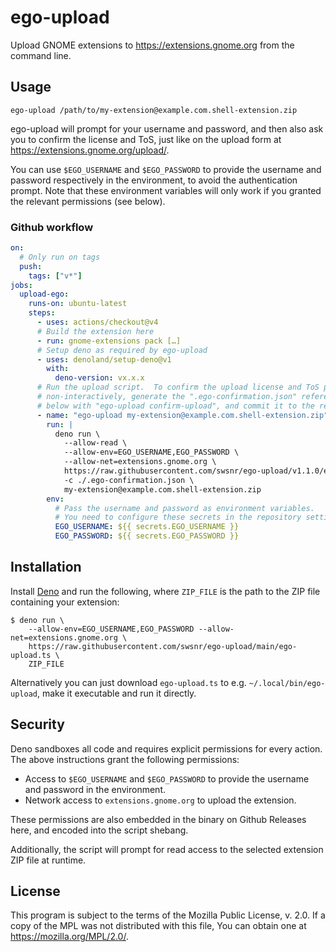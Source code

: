 # ego-upload

Upload GNOME extensions to <https://extensions.gnome.org> from the command line.

## Usage

```
ego-upload /path/to/my-extension@example.com.shell-extension.zip
```

ego-upload will prompt for your username and password, and then also ask you to
confirm the license and ToS, just like on the upload form at
<https://extensions.gnome.org/upload/>.

You can use `$EGO_USERNAME` and `$EGO_PASSWORD` to provide the username and
password respectively in the environment, to avoid the authentication prompt.
Note that these environment variables will only work if you granted the relevant
permissions (see below).

### Github workflow

```yaml
on:
  # Only run on tags
  push:
    tags: ["v*"]
jobs:
  upload-ego:
    runs-on: ubuntu-latest
    steps:
      - uses: actions/checkout@v4
      # Build the extension here
      - run: gnome-extensions pack […]
      # Setup deno as required by ego-upload
      - uses: denoland/setup-deno@v1
        with:
          deno-version: vx.x.x
      # Run the upload script.  To confirm the upload license and ToS prompts
      # non-interactively, generate the ".ego-confirmation.json" referenced
      # below with "ego-upload confirm-upload", and commit it to the repo.
      - name: "ego-upload my-extension@example.com.shell-extension.zip"
        run: |
          deno run \
            --allow-read \
            --allow-env=EGO_USERNAME,EGO_PASSWORD \
            --allow-net=extensions.gnome.org \
            https://raw.githubusercontent.com/swsnr/ego-upload/v1.1.0/ego-upload.ts \
            -c ./.ego-confirmation.json \
            my-extension@example.com.shell-extension.zip
        env:
          # Pass the username and password as environment variables.
          # You need to configure these secrets in the repository settings.
          EGO_USERNAME: ${{ secrets.EGO_USERNAME }}
          EGO_PASSWORD: ${{ secrets.EGO_PASSWORD }}
```

## Installation

Install [Deno] and run the following, where `ZIP_FILE` is the path to the ZIP
file containing your extension:

```console
$ deno run \
    --allow-env=EGO_USERNAME,EGO_PASSWORD --allow-net=extensions.gnome.org \
    https://raw.githubusercontent.com/swsnr/ego-upload/main/ego-upload.ts \
    ZIP_FILE
```

Alternatively you can just download `ego-upload.ts` to e.g.
`~/.local/bin/ego-upload`, make it executable and run it directly.

## Security

Deno sandboxes all code and requires explicit permissions for every action. The
above instructions grant the following permissions:

- Access to `$EGO_USERNAME` and `$EGO_PASSWORD` to provide the username and
  password in the environment.
- Network access to `extensions.gnome.org` to upload the extension.

These permissions are also embedded in the binary on Github Releases here, and
encoded into the script shebang.

Additionally, the script will prompt for read access to the selected extension
ZIP file at runtime.

[deno]: https://docs.deno.com/runtime/manual/getting_started/installation

## License

This program is subject to the terms of the Mozilla Public License, v. 2.0. If a
copy of the MPL was not distributed with this file, You can obtain one at
<https://mozilla.org/MPL/2.0/>.
